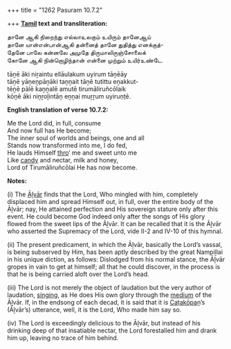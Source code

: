 +++
title = "1262 Pasuram 10.7.2"

+++
**[Tamil](/definition/tamil#history "show Tamil definitions") text and transliteration:**

தானே ஆகி நிறைந்து எல்லாஉலகும் உயிரும் தானேஆய்  
தானே யான்என்பான்ஆகி தன்னைத் தானே துதித்து எனக்குத்-  
தேனே பாலே கன்னலே அமுதே திருமாலிருஞ்சோலைக்  
கோனே ஆகி நின்றொழிந்தான் என்னை முற்றும் உயிர்உண்டே.

tāṉē āki niṟaintu ellāulakum uyirum tāṉēāy  
tāṉē yāṉeṉpāṉāki taṉṉait tāṉē tutittu eṉakkut-  
tēṉē pālē kaṉṉalē amutē tirumāliruñcōlaik  
kōṉē āki niṉṟoḻintāṉ eṉṉai muṟṟum uyiruṇṭē.

**English translation of verse 10.7.2:**

Me the Lord did, in full, consume  
And now full has He become;  
The inner soul of worlds and beings, one and all  
Stands now transformed into me, I do fed,  
He lauds Himself [thro](/definition/thro#history "show thro definitions")’ me and sweet unto me  
Like [candy](/definition/candy#history "show candy definitions") and nectar, milk and honey,  
Lord of Tirumāliruñcōlai He has now become.

**Notes:**

\(i\) The [Āḻvār](/definition/aḻvar#vaishnavism "show Āḻvār definitions") finds that the Lord, Who mingled with him, completely displaced him and spread Himself out, in full, over the entire body of the Āḻvār; nay, He attained perfection and His sovereign stature only after this event. He could become God indeed only after the songs of His glory flowed from the sweet lips of the Āḻvār. It can be recalled that it is the Āḻvār who asserted the Supremacy of the Lord, vide II-2 and IV-10 of this hymnal.

\(ii\) The present predicament, in which the Āḻvār, basically the Lord’s vassal, is being subserved by Him, has been aptly described by the great Nampiḻlai in his unique diction, as follows: Dislodged from his normal stance, the Āḻvār gropes in vain to get at himself; all that he could discover, in the process is that he is being carried aloft over the Lord’s head.

\(iii\) The Lord is not merely the object of laudation but the very author of laudation, [singing](/definition/singing#history "show singing definitions"), as He does His own glory through the [medium](/definition/medium#history "show medium definitions") of the Āḻvār. If, in the endsong of each decad, it is said that it is [Caṭakōpaṉ](/definition/catakopan#vaishnavism "show Caṭakōpaṉ definitions")’s (Āḻvār’s) utterance, well, it is the Lord, Who made him say so.

\(iv\) The Lord is exceedingly delicious to the Āḻvār, but instead of his drinking deep of that insatiable nectar, the Lord forestalled him and drank him up, leaving no trace of him behind.


